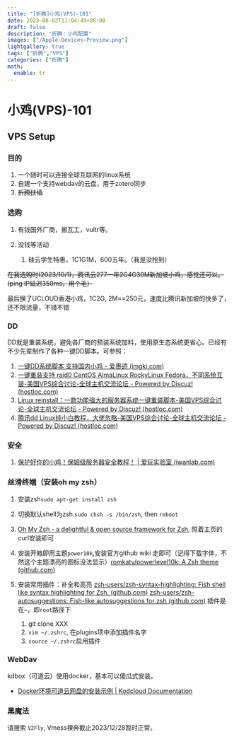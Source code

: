 ```yaml
---
title: "[折腾]小鸡(VPS)-101"
date: 2023-08-02T11:04:49+08:00
draft: false
description: "折腾：小鸡配置"
images: ["/Apple-Devices-Preview.png"]
lightgallery: true
tags: ["折腾","VPS"]
categories: ["折腾"]
math:
  enable: tr
---
```



# 小鸡(VPS)-101

## VPS Setup

### 目的

1. 一个随时可以连接全球互联网的linux系统
2. 自建一个支持webdav的云盘，用于zotero同步
3. ~~折腾扶墙~~

### 选购

1. 有钱国外厂商，搬瓦工，vultr等。
2. 没钱等活动

    1. 硅云学生特惠，1C1G1M，600五年。（我是没抢到）

~~在我选购时(2023/10/1)，腾讯云277一年2C4G30M新加坡小鸡，感觉还可以。(ping IP延迟350ms，用个毛）~~

最后换了UCLOUD香港小鸡，1C2G, 2M==250元，速度比腾讯新加坡的快多了，还不限流量，不错不错

### DD

DD就是重装系统，避免各厂商的预装系统加料，使用原生态系统更省心。已经有不少先辈制作了各种一键DD脚本。可参照：

1. [一键DD系统脚本 支持国内小鸡 - 爱墨迹 (imgki.com)](https://imgki.com/archives/774.html)
2. [一键重装支持 raid0 CentOS AlmaLinux RockyLinux Fedora，不同系统互装-美国VPS综合讨论-全球主机交流论坛 - Powered by Discuz! (hostloc.com)](https://hostloc.com/thread-1106004-1-1.html)
3. [Linux reinstall：一款功能强大的服务器系统一键重装脚本-美国VPS综合讨论-全球主机交流论坛 - Powered by Discuz! (hostloc.com)](https://hostloc.com/forum.php?mod=viewthread&amp;tid=1094336)
4. [腾讯dd Linux纯小白教程，大佬忽略-美国VPS综合讨论-全球主机交流论坛 - Powered by Discuz! (hostloc.com)](https://hostloc.com/forum.php?mod=viewthread&tid=1211202&highlight=%E6%95%99%E7%A8%8B)

### 安全

1. [保护好你的小鸡！保姆级服务器安全教程！ | 爱玩实验室 (iwanlab.com)](https://iwanlab.com/how-to-secure-a-linux-server/)

### 丝滑终端（安装oh my zsh）

1. 安装zsh`sudo apt-get install zsh`

2. 切换默认shell为zsh.`sudo chsh -s /bin/zsh`, then  `reboot`
3. [Oh My Zsh - a delightful &amp; open source framework for Zsh](https://ohmyz.sh/), 照着主页的curl安装即可
4. 安装开箱即用主题`power10k`,安装官方github wiki 走即可（记得下载字体，不然这个主题漂亮的图标没法显示）[romkatv/powerlevel10k: A Zsh theme (github.com)](https://github.com/romkatv/powerlevel10k)
5. 安装常用插件：补全和高亮
    [zsh-users/zsh-syntax-highlighting: Fish shell like syntax highlighting for Zsh. (github.com)](https://github.com/zsh-users/zsh-syntax-highlighting)
    [zsh-users/zsh-autosuggestions: Fish-like autosuggestions for zsh (github.com)](https://github.com/zsh-users/zsh-autosuggestions)
    插件是在`~`，即`root`路径下

    1. git clone XXX
    2. `vim ~/.zshrc`, 在plugins项中添加插件名字
    3. `source ~/.zshrc`启用插件

### WebDav

kdbox（可道云）使用docker，基本可以傻瓜式安装。

* [Docker环境可道云网盘的安装示例 | Kodcloud Documentation](https://docs.kodcloud.com/setup/docker/)

### 黑魔法

请搜索 `V2Fly`, Vmess裸奔截止2023/12/28暂时正常。
